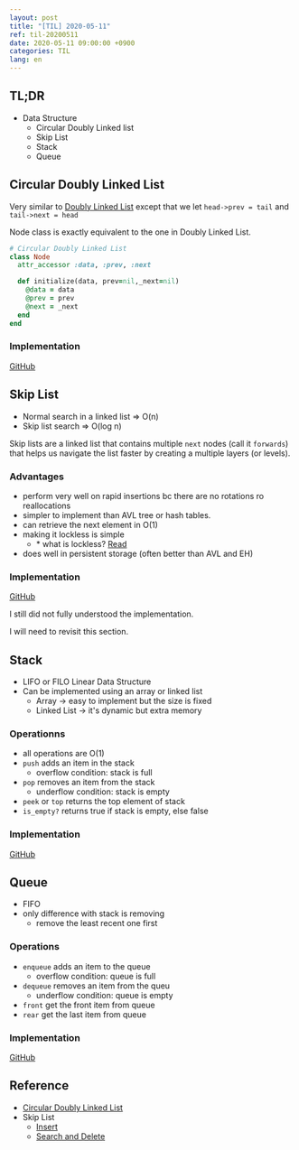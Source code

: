 ```yaml
---
layout: post
title: "[TIL] 2020-05-11"
ref: til-20200511
date: 2020-05-11 09:00:00 +0900
categories: TIL
lang: en
---
```


## TL;DR
- Data Structure
  + Circular Doubly Linked list
  + Skip List
  + Stack
  + Queue

<div class="divider"></div>

## Circular Doubly Linked List
Very similar to [Doubly Linked List](/20200510) except that we let `head->prev = tail` and `tail->next = head`

Node class is exactly equivalent to the one in Doubly Linked List.
```rb
# Circular Doubly Linked List
class Node
  attr_accessor :data, :prev, :next

  def initialize(data, prev=nil,_next=nil)
    @data = data
    @prev = prev
    @next = _next
  end
end
```

### Implementation

[GitHub](https://github.com/jioneeu/coding/blob/master/data_structure/ruby/linked-list/circular/cdll.rb)

<div class="divider"></div>

## Skip List
- Normal search in a linked list => O(n)
- Skip list search => O(log n)

Skip lists are a linked list that contains multiple `next` nodes (call it `forwards`) that helps us 
navigate the list faster by creating a multiple layers (or levels).

### Advantages
- perform very well on rapid insertions bc there are no rotations ro reallocations
- simpler to implement than AVL tree or hash tables.
- can retrieve the next element in O(1)
- making it lockless is simple
  + \* what is lockless? [Read](https://www.informit.com/articles/article.aspx?p=1626980)
- does well in persistent storage (often better than AVL and EH)

### Implementation
[GitHub](https://github.com/jioneeu/coding/blob/master/data_structure/ruby/linked-list/skip-list/skip.rb)

I still did not fully understood the implementation.

I will need to revisit this section.

<div class="divider"></div>

## Stack
- LIFO or FILO Linear Data Structure
- Can be implemented using an array or linked list
  + Array -> easy to implement but the size is fixed
  + Linked List -> it's dynamic but extra memory

### Operationns
- all operations are O(1)
- `push` adds an item in the stack
  + overflow condition: stack is full
- `pop`  removes an item from the stack
  + underflow condition: stack is empty
- `peek` or `top` returns the top element of stack
- `is_empty?` returns true if stack is empty, else false

### Implementation
[GitHub](https://github.com/jioneeu/coding/blob/master/data_structure/ruby/stack/stack.rb)

<div class="divider"></div>

## Queue
- FIFO
- only difference with stack is removing
  + remove the least recent one first

### Operations
- `enqueue` adds an item to the queue
  + overflow condition: queue is full
- `dequeue` removes an item from the queu
  + underflow condition: queue is empty
- `front` get the front item from queue
- `rear` get the last item from queue

### Implementation
[GitHub](https://github.com/jioneeu/coding/blob/master/data_structure/ruby/queue/queue.rb)

<div class="divider"></div>

## Reference
- [Circular Doubly Linked List](https://www.geeksforgeeks.org/doubly-circular-linked-list-set-1-introduction-and-insertion/)
- Skip List
  + [Insert](https://www.geeksforgeeks.org/skip-list-set-2-insertion/)
  + [Search and Delete](https://www.geeksforgeeks.org/skip-list-set-3-searching-deletion/?ref=rp)
